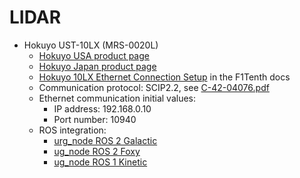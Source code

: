 # LIDAR

* Hokuyo UST-10LX (MRS-0020L)
	* [Hokuyo USA product page][hokuyo-ust-10lx-usa]
	* [Hokuyo Japan product page][hokuyo-ust-10lx-jp]
	* [Hokuyo 10LX Ethernet Connection Setup][f1tenth-docs-hokuyo-setup] in the F1Tenth docs
	* Communication protocol: SCIP2.2,
	  see [C-42-04076.pdf](https://www.generationrobots.com/media/Hokuyo%20UST-10LX/UST-10LX_20LX_SCIP_specifications_C-42-04076.pdf)
	* Ethernet communication initial values:
		* IP address: 192.168.0.10
		* Port number: 10940
	* ROS integration:
		* [urg_node ROS 2 Galactic][urg_node-galactic]
		* [ug_node ROS 2 Foxy][urg_node-foxy]
		* [ug_node ROS 1 Kinetic][urg_node-kinetic]

[hokuyo-ust-10lx-usa]: https://hokuyo-usa.com/products/lidar-obstacle-detection/ust-10lx

[hokuyo-ust-10lx-jp]: https://www.hokuyo-aut.jp/search/single.php?serial=167

[f1tenth-docs-hokuyo-setup]: https://f1tenth.readthedocs.io/en/latest/getting_started/firmware/firmware_hokuyo10.html

[urg_node-galactic]: https://index.ros.org/r/urg_node/#galactic

[urg_node-foxy]: https://index.ros.org/r/urg_node/#foxy

[urg_node-kinetic]: https://index.ros.org/r/urg_node/#kinetic

